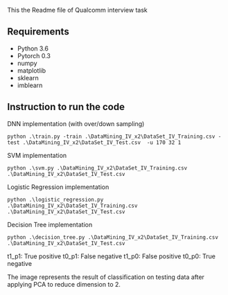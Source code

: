 This the Readme file of Qualcomm interview task 
## Requirements

- Python 3.6
- Pytorch 0.3
- numpy
- matplotlib
- sklearn
- imblearn

## Instruction to run the code

DNN implementation (with over/down sampling)
```
python .\train.py -train .\DataMining_IV_x2\DataSet_IV_Training.csv -test .\DataMining_IV_x2\DataSet_IV_Test.csv  -u 170 32 1
```

SVM implementation
```
python .\svm.py .\DataMining_IV_x2\DataSet_IV_Training.csv .\DataMining_IV_x2\DataSet_IV_Test.csv
```

Logistic Regression implementation
```
python .\logistic_regression.py .\DataMining_IV_x2\DataSet_IV_Training.csv .\DataMining_IV_x2\DataSet_IV_Test.csv
```

Decision Tree implementation
```
python .\decision_tree.py .\DataMining_IV_x2\DataSet_IV_Training.csv .\DataMining_IV_x2\DataSet_IV_Test.csv
```

t1_p1: True  positive t0_p1:  False negative
t1_p0: False positive t0_p0:   True negative

The image represents the result of classification on testing data after applying PCA to reduce dimension to 2.